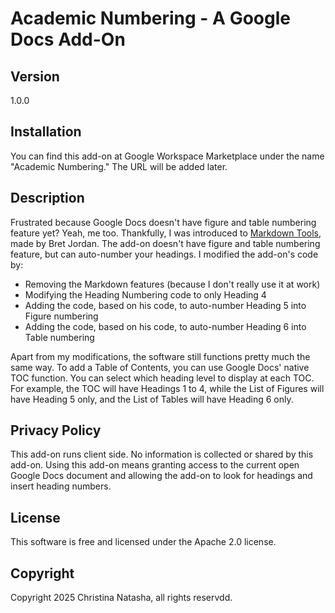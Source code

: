 # Academic Numbering - A Google Docs Add-On

## Version
1.0.0

## Installation
You can find this add-on at Google Workspace Marketplace under the name "Academic Numbering." The URL will be added later.

## Description
Frustrated because Google Docs doesn't have figure and table numbering feature yet? Yeah, me too. Thankfully, I was introduced to [Markdown Tools](https://github.com/jordan2175/markdown-tools), made by Bret Jordan.
The add-on doesn't have figure and table numbering feature, but can auto-number your headings. I modified the add-on's code by:
- Removing the Markdown features (because I don't really use it at work)
- Modifying the Heading Numbering code to only Heading 4
- Adding the code, based on his code, to auto-number Heading 5 into Figure numbering
- Adding the code, based on his code, to auto-number Heading 6 into Table numbering

Apart from my modifications, the software still functions pretty much the same way.
To add a Table of Contents, you can use Google Docs' native TOC function. You can select which heading level to display at each TOC. For example, the TOC will have Headings 1 to 4, while the List of Figures will have Heading 5 only, and the List of Tables will have Heading 6 only.

## Privacy Policy
This add-on runs client side. No information is collected or shared by this add-on. Using this add-on means granting access to the current open Google Docs document and allowing the add-on to look for headings and insert heading numbers.

## License
This software is free and licensed under the Apache 2.0 license.

## Copyright
Copyright 2025 Christina Natasha, all rights reservdd.
